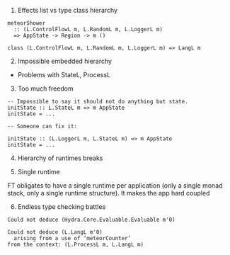

1. Effects list vs type class hierarchy
```
meteorShower
  :: (L.ControlFlowL m, L.RandomL m, L.LoggerL m)
  => AppState -> Region -> m ()
```

```
class (L.ControlFlowL m, L.RandomL m, L.LoggerL m) => LangL m
```


2. Impossible embedded hierarchy
- Problems with StateL, ProcessL



3. Too much freedom

```
-- Impossible to say it should not do anything but state.
initState :: L.StateL m => m AppState
initState = ...

-- Someone can fix it:

initState :: (L.LoggerL m, L.StateL m) => m AppState
initState = ...

```

4. Hierarchy of runtimes breaks

5. Single runtime

FT obligates to have a single runtime per application (only a single monad stack, only a single runtime structure). It makes the app hard coupled

6. Endless type checking battles

```
Could not deduce (Hydra.Core.Evaluable.Evaluable m'0)

Could not deduce (L.LangL m'0)
  arising from a use of ‘meteorCounter’
from the context: (L.ProcessL m, L.LangL m)
```

